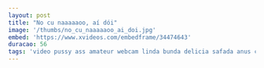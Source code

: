 ```yaml
---
layout: post
title: "No cu naaaaaoo, aí dói"
image: '/thumbs/no_cu_naaaaaoo_ai_doi.jpg'
embed: 'https://www.xvideos.com/embedframe/34474643'
duracao: 56
tags: 'video pussy ass amateur webcam linda bunda delicia safada anus cu amador buceta comendo branquinha biquini marquinha doenda sem-vergonha'
---
```

